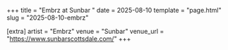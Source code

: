 +++
title = "Embrz at Sunbar "
date = 2025-08-10
template = "page.html"
slug = "2025-08-10-embrz"

[extra]
artist = "Embrz"
venue = "Sunbar"
venue_url = "https://www.sunbarscottsdale.com/"
+++
